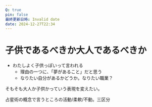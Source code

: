 ```yaml
---
Q: true
pin: false
最終更新日時: Invalid date
date: 2024-12-27T22:34
---
```

# 子供であるべきか大人であるべきか

- わたしよく子供っぽいって言われる
    - 理由の一つに、「夢があること」だと思う
    - なりたい自分があるかどうか。なりたい職業？

そもそも大人か子供かっていう表現を変えたい。

占星術の概念で言うところの活動/柔軟/不動。三区分